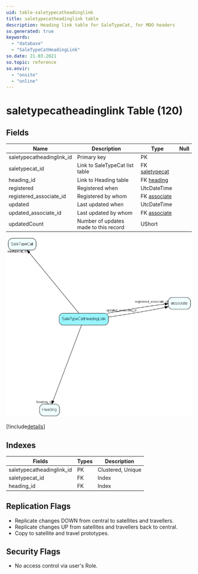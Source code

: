 ```yaml
---
uid: table-saletypecatheadinglink
title: saletypecatheadinglink table
description: Heading link table for SaleTypeCat, for MDO headers
so.generated: true
keywords:
  - "database"
  - "SaleTypeCatHeadingLink"
so.date: 21.03.2021
so.topic: reference
so.envir:
  - "onsite"
  - "online"
---
```


# saletypecatheadinglink Table (120)

## Fields

| Name | Description | Type | Null |
|------|-------------|------|:----:|
|saletypecatheadinglink\_id|Primary key|PK| |
|saletypecat\_id|Link to SaleTypeCat list table|FK [saletypecat](saletypecat.md)| |
|heading\_id|Link to Heading table|FK [heading](heading.md)| |
|registered|Registered when|UtcDateTime| |
|registered\_associate\_id|Registered by whom|FK [associate](associate.md)| |
|updated|Last updated when|UtcDateTime| |
|updated\_associate\_id|Last updated by whom|FK [associate](associate.md)| |
|updatedCount|Number of updates made to this record|UShort| |


![SaleTypeCatHeadingLink table relationship diagram](./media/SaleTypeCatHeadingLink.png)

[!include[details](./includes/SaleTypeCatHeadingLink.md)]

## Indexes

| Fields | Types | Description |
|--------|-------|-------------|
|saletypecatheadinglink\_id |PK |Clustered, Unique |
|saletypecat\_id |FK |Index |
|heading\_id |FK |Index |

## Replication Flags

* Replicate changes DOWN from central to satellites and travellers.
* Replicate changes UP from satellites and travellers back to central.
* Copy to satellite and travel prototypes.

## Security Flags

* No access control via user's Role.

